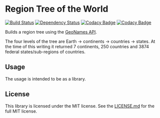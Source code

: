 # Region Tree of the World

[![Build Status](https://travis-ci.com/lynyus/geonames-region-tree.svg?token=3xSpCxqKzHnH2NXbgTwq&branch=master)](https://travis-ci.com/lynyus/geonames-region-tree)
[![Dependency Status](https://www.versioneye.com/user/projects/59a01799368b08003f17277e/badge.svg?style=flat-square)](https://www.versioneye.com/user/projects/59a01799368b08003f17277e)
[![Codacy Badge](https://api.codacy.com/project/badge/Grade/d8d949fa71ee4d188f1f97b58efcfff9)](https://www.codacy.com/app/lynyus/geonames-region-tree?utm_source=github.com&amp;utm_medium=referral&amp;utm_content=lynyus/geonames-region-tree&amp;utm_campaign=Badge_Grade)
[![Codacy Badge](https://api.codacy.com/project/badge/Coverage/d8d949fa71ee4d188f1f97b58efcfff9)](https://www.codacy.com/app/lynyus/geonames-region-tree?utm_source=github.com&utm_medium=referral&utm_content=lynyus/geonames-region-tree&utm_campaign=Badge_Coverage)

Builds a region tree using the [GeoNames API](http://www.geonames.org).

The four levels of the tree are Earth -> continents -> countries -> states.
At the time of this writing it returned 7 continents, 250 countries and 3874 federal states/sub-regions of countries.


## Usage

The usage is intended to be as a library.

## License

This library is licensed under the MIT license. See the [LICENSE.md](LICENSE.md) for the full MIT license.
